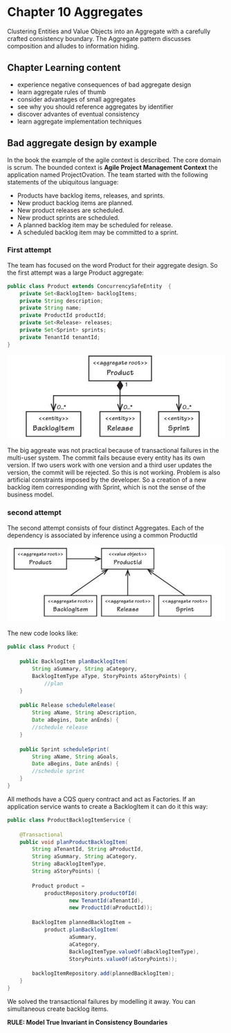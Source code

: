 # Chapter 10 Aggregates

Clustering Entities and Value Objects into an Aggregate with a carefully crafted consistency boundary. The Aggregate pattern discusses composition and alludes to information hiding.

## Chapter Learning content
* experience negative consequences of bad aggregate design
* learn aggregate rules of thumb
* consider advantages of small aggregates
* see why you should reference aggregates by identifier
* discover advantes of eventual consistency
* learn aggregate implementation techniques


## Bad aggregate design by example
In the book the example of the agile context is described. The core domain is scrum. The bounded context is **Agile Project Management Context** the application named ProjectOvation. The team started with the following statements of the ubiquitous language:
* Products have backlog items, releases, and sprints.
* New product backlog items are planned.
* New product releases are scheduled.
* New product sprints are scheduled.
* A planned backlog item may be scheduled for release.
* A scheduled backlog item may be committed to a sprint.

### First attempt
The team has focused on the word Product for their aggregate design. So the first attempt was a large Product aggregate:
```java
public class Product extends ConcurrencySafeEntity  {
    private Set<BacklogItem> backlogItems;
    private String description;
    private String name;
    private ProductId productId;
    private Set<Release> releases;
    private Set<Sprint> sprints;
    private TenantId tenantId;
}
```
![aggregate1](img/aggregate1.PNG)

The big aggreate was not practical because of transactional failures in the multi-user system. The commit fails because every entity has its own version. If two users work with one version and a third user updates the version, the commit will be rejected. So this is not working. Problem is also artificial constraints imposed by the developer. So a creation of a new backlog item corresponding with Sprint, which is not the sense of the business model.

### second attempt

The second attempt consists of four distinct Aggregates. Each of the dependency is associated by inference using a common ProductId

![aggregate2](img/aggregate2.PNG)

The new code looks like:
```java
public class Product {
    
    public BacklogItem planBacklogItem(
        String aSummary, String aCategory,
        BacklogItemType aType, StoryPoints aStoryPoints) {
            //plan
    }

    public Release scheduleRelease(
        String aName, String aDescription,
        Date aBegins, Date anEnds) {
        //schedule release
    }

    public Sprint scheduleSprint(
        String aName, String aGoals,
        Date aBegins, Date anEnds) {
        //schedule sprint
    }
}
```

All methods have a CQS query contract and act as Factories. If an application service wants to create a BacklogItem it can do it this way:

```java
public class ProductBacklogItemService {
    
    @Transactional
    public void planProductBacklogItem(
        String aTenantId, String aProductId,
        String aSummary, String aCategory,
        String aBacklogItemType,
        String aStoryPoints) {

        Product product =
            productRepository.productOfId(
                    new TenantId(aTenantId),
                    new ProductId(aProductId));

        BacklogItem plannedBacklogItem =
            product.planBacklogItem(
                    aSummary,
                    aCategory,
                    BacklogItemType.valueOf(aBacklogItemType),
                    StoryPoints.valueOf(aStoryPoints));

        backlogItemRepository.add(plannedBacklogItem);
    }
}
```
We solved the transactional failures by modelling it away. You can simultaneous create backlog items.

**RULE: Model True Invariant in Consistency Boundaries**

